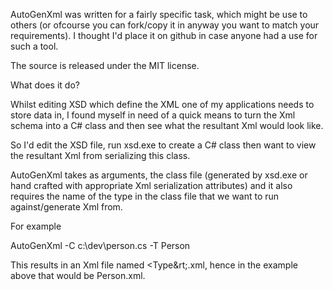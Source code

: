 AutoGenXml was written for a fairly specific task, which might be use to others (or ofcourse you can fork/copy it in anyway you want to match your requirements). I thought I'd place it on github in case anyone had a use for such a tool.

The source is released under the MIT license.

What does it do?

Whilst editing XSD which define the XML one of my applications needs to store data in, I found myself in need of a quick means to turn the Xml schema into a C# class and then see what the resultant Xml would look like.

So I'd edit the XSD file, run xsd.exe to create a C# class then want to view the resultant Xml from serializing this class.

AutoGenXml takes as arguments, the class file (generated by xsd.exe or hand crafted with appropriate Xml serialization attributes) and it also requires the name of the type in the class file that we want to run against/generate Xml from.

For example

AutoGenXml -C c:\dev\person.cs -T Person

This results in an Xml file named &lt;Type&rt;.xml, hence in the example above that would be Person.xml.

